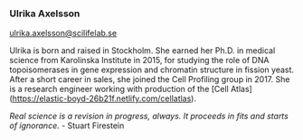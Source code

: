 ### Ulrika Axelsson
ulrika.axelsson@scilifelab.se 

Ulrika is born and raised in Stockholm. She earned her Ph.D. in medical science from Karolinska Institute in 2015, for studying the role of DNA topoisomerases in gene expression and chromatin structure in fission yeast. After a short career in sales, she joined the Cell Profiling group in 2017. She is a research engineer working with production of the [Cell Atlas] (https://elastic-boyd-26b21f.netlify.com/cellatlas).

*Real science is a revision in progress, always. It proceeds in fits and starts of ignorance.* - Stuart Firestein


